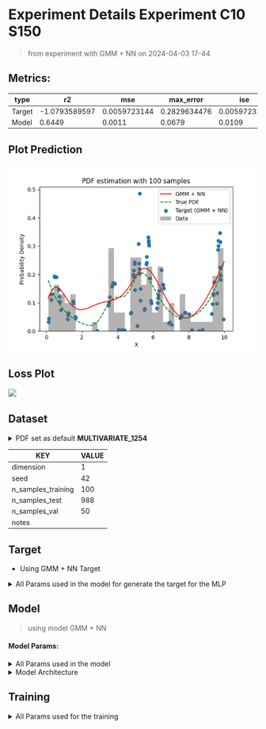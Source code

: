 # Experiment Details Experiment  C10 S150
> from experiment with GMM + NN
> on 2024-04-03 17-44
## Metrics:
                                                                                                      
| type   | r2            | mse          | max_error    | ise          | kl           | evs           |
|--------|---------------|--------------|--------------|--------------|--------------|---------------|
| Target | -1.0793589597 | 0.0059723144 | 0.2829634476 | 0.0059723144 | 0.2619843707 | -1.0572539783 |
| Model  | 0.6449        | 0.0011       | 0.0679       | 0.0109       | 0.0394       | 0.8441        |
                                                                                                      
## Plot Prediction

<img src="pdf_129dd2e8.png">

## Loss Plot

<img src="C:\Users\mecon\Documents\GitHub\Gaussian-Mixture-Neural-Network\script\utils\..\..\result\GMM + NN\129dd2e8 
Experiment  C10 S150\loss_129dd2e8.png">

## Dataset

<details><summary>PDF set as default <b>MULTIVARIATE_1254</b></summary>

#### Dimension 1
                                      
| type        | rate | weight |      |
|-------------|------|--------|------|
| exponential | 1    | 0.2    |      |
| logistic    | 4    | 0.8    | 0.25 |
| logistic    | 5.5  | 0.7    | 0.3  |
| exponential | -1   | 0.25   | -10  |
                                      
</details>
                              
| KEY                | VALUE |
|--------------------|-------|
| dimension          | 1     |
| seed               | 42    |
| n_samples_training | 100   |
| n_samples_test     | 988   |
| n_samples_val      | 50    |
| notes              |       |
                              
## Target
- Using GMM + NN Target
<details><summary>All Params used in the model for generate the target for the MLP </summary>

                            
| KEY          | VALUE     |
|--------------|-----------|
| n_components | 10        |
| n_init       | 100       |
| max_iter     | 80        |
| init_params  | k-means++ |
| random_state | 42        |
                            
</details>

## Model
> using model GMM + NN
#### Model Params:
<details><summary>All Params used in the model </summary>

                                                                
| KEY             | VALUE                                      |
|-----------------|--------------------------------------------|
| dropout         | 0.0                                        |
| hidden_layer    | [(64, Tanh()), (56, Tanh()), (38, Tanh())] |
| last_activation | None                                       |
                                                                
</details>

<details><summary>Model Architecture </summary>

LitModularNN(
  (neural_netowrk_modular): NeuralNetworkModular(
    (dropout): Dropout(p=0.0, inplace=False)
    (output_layer): Linear(in_features=38, out_features=1, bias=True)
    (layers): ModuleList(
      (0): Linear(in_features=1, out_features=64, bias=True)
      (1): Linear(in_features=64, out_features=56, bias=True)
      (2): Linear(in_features=56, out_features=38, bias=True)
    )
    (activation): ModuleList(
      (0-2): 3 x Tanh()
    )
  )
)
</details>

## Training
<details><summary>All Params used for the training </summary>

                               
| KEY           | VALUE       |
|---------------|-------------|
| epochs        | 540         |
| batch_size    | 26          |
| loss_type     | mse_loss    |
| optimizer     | Adam        |
| learning_rate | 0.000874345 |
                               
</details>

